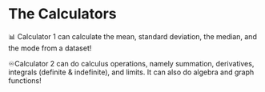 # The Calculators

📊 Calculator 1 can calculate the mean, standard deviation, the median, and the mode from a dataset!

♾️Calculator 2 can do calculus operations, namely summation, derivatives, integrals (definite & indefinite), and limits. It can also do algebra and graph functions!
